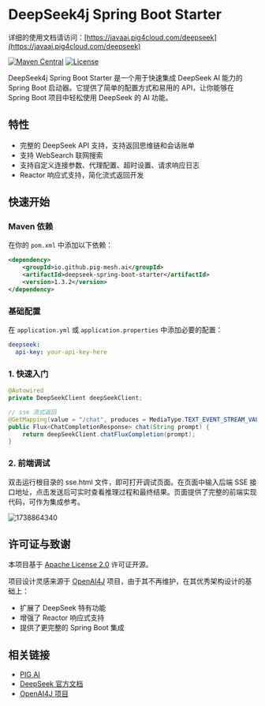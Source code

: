 # DeepSeek4j Spring Boot Starter

详细的使用文档请访问：[https://javaai.pig4cloud.com/deepseek](https://javaai.pig4cloud.com/deepseek)

[![Maven Central](https://img.shields.io/maven-central/v/io.github.pig-mesh.ai/deepseek4j.svg?style=flat-square)](https://maven.badges.herokuapp.com/maven-central/io.github.pig-mesh.ai/deepseek4j)
[![License](https://img.shields.io/badge/License-Apache%202.0-blue.svg)](https://opensource.org/licenses/Apache-2.0)

DeepSeek4j Spring Boot Starter 是一个用于快速集成 DeepSeek AI 能力的 Spring Boot 启动器。它提供了简单的配置方式和易用的 API，让你能够在 Spring Boot 项目中轻松使用 DeepSeek 的 AI 功能。

## 特性

- 完整的 DeepSeek API 支持，支持返回思维链和会话账单
- 支持 WebSearch 联网搜索
- 支持自定义连接参数、代理配置、超时设置、请求响应日志
- Reactor 响应式支持，简化流式返回开发
  
## 快速开始

### Maven 依赖

在你的 `pom.xml` 中添加以下依赖：

```xml
<dependency>
    <groupId>io.github.pig-mesh.ai</groupId>
    <artifactId>deepseek-spring-boot-starter</artifactId>
    <version>1.3.2</version>
</dependency>
```

### 基础配置

在 `application.yml` 或 `application.properties` 中添加必要的配置：

```yaml
deepseek:
  api-key: your-api-key-here
```

### 1. 快速入门

```java
@Autowired
private DeepSeekClient deepSeekClient;

// sse 流式返回
@GetMapping(value = "/chat", produces = MediaType.TEXT_EVENT_STREAM_VALUE)
public Flux<ChatCompletionResponse> chat(String prompt) {
    return deepSeekClient.chatFluxCompletion(prompt);
}
```

### 2. 前端调试

双击运行根目录的 sse.html 文件，即可打开调试页面。在页面中输入后端 SSE 接口地址，点击发送后可实时查看推理过程和最终结果。页面提供了完整的前端实现代码，可作为集成参考。

<img src='https://minio.pigx.vip/oss/202502/1738864340.png' alt='1738864340'/>


## 许可证与致谢

本项目基于 [Apache License 2.0](LICENSE) 许可证开源。

项目设计灵感来源于 [OpenAI4J](https://github.com/ai-for-java/openai4j) 项目，由于其不再维护，在其优秀架构设计的基础上：
- 扩展了 DeepSeek 特有功能
- 增强了 Reactor 响应式支持
- 提供了更完整的 Spring Boot 集成

## 相关链接

- [PIG AI ](https://ai.pig4cloud.com)
- [DeepSeek 官方文档](https://platform.deepseek.com)
- [OpenAI4J 项目](https://github.com/ai-for-java/openai4j)

